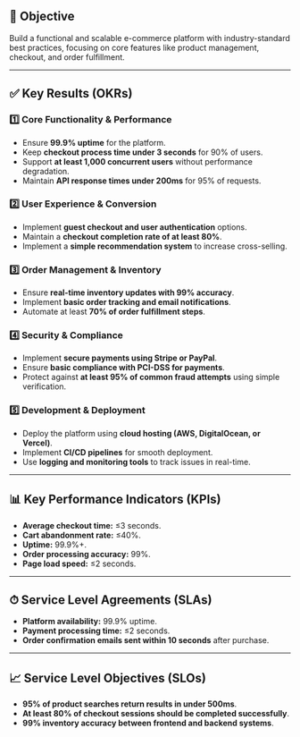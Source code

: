 
## 🎯 **Objective**  
Build a functional and scalable e-commerce platform with industry-standard best practices, focusing on core features like product management, checkout, and order fulfillment.

---

## ✅ **Key Results (OKRs)**  

### **1️⃣ Core Functionality & Performance**  
- Ensure **99.9% uptime** for the platform.  
- Keep **checkout process time under 3 seconds** for 90% of users.  
- Support **at least 1,000 concurrent users** without performance degradation.  
- Maintain **API response times under 200ms** for 95% of requests.  

### **2️⃣ User Experience & Conversion**  
- Implement **guest checkout and user authentication** options.  
- Maintain a **checkout completion rate of at least 80%**.  
- Implement a **simple recommendation system** to increase cross-selling.  

### **3️⃣ Order Management & Inventory**  
- Ensure **real-time inventory updates with 99% accuracy**.  
- Implement **basic order tracking and email notifications**.  
- Automate at least **70% of order fulfillment steps**.  

### **4️⃣ Security & Compliance**  
- Implement **secure payments using Stripe or PayPal**.  
- Ensure **basic compliance with PCI-DSS for payments**.  
- Protect against **at least 95% of common fraud attempts** using simple verification.  

### **5️⃣ Development & Deployment**  
- Deploy the platform using **cloud hosting (AWS, DigitalOcean, or Vercel)**.  
- Implement **CI/CD pipelines** for smooth deployment.  
- Use **logging and monitoring tools** to track issues in real-time.  

---

## 📊 **Key Performance Indicators (KPIs)**  
- **Average checkout time:** ≤3 seconds.  
- **Cart abandonment rate:** ≤40%.  
- **Uptime:** 99.9%+.  
- **Order processing accuracy:** 99%.  
- **Page load speed:** ≤2 seconds.  

---

## ⏱ **Service Level Agreements (SLAs)**  
- **Platform availability:** 99.9% uptime.  
- **Payment processing time:** ≤2 seconds.  
- **Order confirmation emails sent within 10 seconds** after purchase.  

---

## 📈 **Service Level Objectives (SLOs)**  
- **95% of product searches return results in under 500ms**.  
- **At least 80% of checkout sessions should be completed successfully**.  
- **99% inventory accuracy between frontend and backend systems**.  
